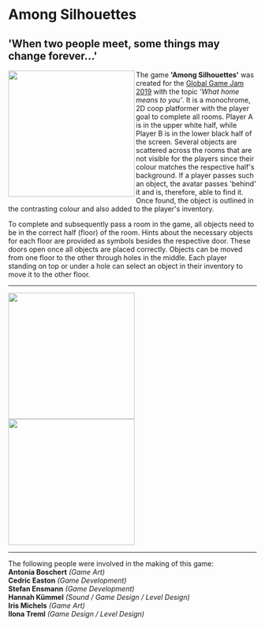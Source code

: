 # Among Silhouettes
## 'When two people meet, some things may change forever...'

<a href="https://media.githubusercontent.com/media/realkemon/ggj2019/master/gfx/among_silhouettes.png"><img align="left" src="https://media.githubusercontent.com/media/realkemon/ggj2019/master/gfx/among_silhouettes.png" width="256"/></a>

The game **'Among Silhouettes'** was created for the [Global Game Jam 2019](https://globalgamejam.org/2019/games/among-silhouettes) with the topic *'What home means to you'*. 
It is a monochrome, 2D coop platformer with the player goal to complete all rooms. Player A is in the upper white half, while Player B is in the lower black half of the screen. Several objects are scattered across the rooms that are not visible for the players since their colour matches the respective half's background. If a player passes such an object, the avatar passes 'behind' it and is, therefore, able to find it. Once found, the object is outlined in the contrasting colour and also added to the player's inventory.

To complete and subsequently pass a room in the game, all objects need to be in the correct half (floor) of the room. Hints about the necessary objects for each floor are provided as symbols besides the respective door. These doors open once all objects are placed correctly. Objects can be moved from one floor to the other through holes in the middle. Each player standing on top or under a hole can select an object in their inventory to move it to the other floor.

---
<a href="https://github.com/realkemon/ggj2019/blob/master/gfx/among_silhouettes1.png"><img src="https://github.com/realkemon/ggj2019/blob/master/gfx/among_silhouettes1.png" width="256"/></a>
<a href="https://github.com/realkemon/ggj2019/blob/master/gfx/among_silhouettes2.png"><img src="https://github.com/realkemon/ggj2019/blob/master/gfx/among_silhouettes2.png" width="256"/></a>

---

The following people were involved in the making of this game: <br>
**Antonia Boschert** *(Game Art)* <br>
**Cedric Easton** *(Game Development)* <br>
**Stefan Ensmann** *(Game Development)* <br>
**Hannah Kümmel** *(Sound / Game Design / Level Design)* <br>
**Iris Michels** *(Game Art)* <br>
**Ilona Treml** *(Game Design / Level Design)* <br>
